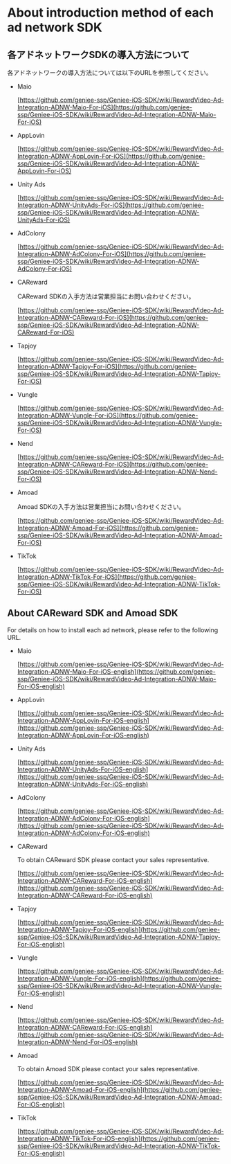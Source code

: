 # About introduction method of each ad network SDK


## 各アドネットワークSDKの導入方法について

各アドネットワークの導入方法については以下のURLを参照してください。

- Maio

	[https://github.com/geniee-ssp/Geniee-iOS-SDK/wiki/RewardVideo-Ad-Integration-ADNW-Maio-For-iOS](https://github.com/geniee-ssp/Geniee-iOS-SDK/wiki/RewardVideo-Ad-Integration-ADNW-Maio-For-iOS)

- AppLovin

	[https://github.com/geniee-ssp/Geniee-iOS-SDK/wiki/RewardVideo-Ad-Integration-ADNW-AppLovin-For-iOS](https://github.com/geniee-ssp/Geniee-iOS-SDK/wiki/RewardVideo-Ad-Integration-ADNW-AppLovin-For-iOS)


- Unity Ads

	[https://github.com/geniee-ssp/Geniee-iOS-SDK/wiki/RewardVideo-Ad-Integration-ADNW-UnityAds-For-iOS](https://github.com/geniee-ssp/Geniee-iOS-SDK/wiki/RewardVideo-Ad-Integration-ADNW-UnityAds-For-iOS)

- AdColony
	
	[https://github.com/geniee-ssp/Geniee-iOS-SDK/wiki/RewardVideo-Ad-Integration-ADNW-AdColony-For-iOS](https://github.com/geniee-ssp/Geniee-iOS-SDK/wiki/RewardVideo-Ad-Integration-ADNW-AdColony-For-iOS)


- CAReward

	CAReward SDKの入手方法は営業担当にお問い合わせください。
	
	[https://github.com/geniee-ssp/Geniee-iOS-SDK/wiki/RewardVideo-Ad-Integration-ADNW-CAReward-For-iOS](https://github.com/geniee-ssp/Geniee-iOS-SDK/wiki/RewardVideo-Ad-Integration-ADNW-CAReward-For-iOS)

- Tapjoy

	[https://github.com/geniee-ssp/Geniee-iOS-SDK/wiki/RewardVideo-Ad-Integration-ADNW-Tapjoy-For-iOS](https://github.com/geniee-ssp/Geniee-iOS-SDK/wiki/RewardVideo-Ad-Integration-ADNW-Tapjoy-For-iOS)

- Vungle

	[https://github.com/geniee-ssp/Geniee-iOS-SDK/wiki/RewardVideo-Ad-Integration-ADNW-Vungle-For-iOS](https://github.com/geniee-ssp/Geniee-iOS-SDK/wiki/RewardVideo-Ad-Integration-ADNW-Vungle-For-iOS)


- Nend

	[https://github.com/geniee-ssp/Geniee-iOS-SDK/wiki/RewardVideo-Ad-Integration-ADNW-CAReward-For-iOS](https://github.com/geniee-ssp/Geniee-iOS-SDK/wiki/RewardVideo-Ad-Integration-ADNW-Nend-For-iOS)

- Amoad

	Amoad SDKの入手方法は営業担当にお問い合わせください。
	
	[https://github.com/geniee-ssp/Geniee-iOS-SDK/wiki/RewardVideo-Ad-Integration-ADNW-Amoad-For-iOS](https://github.com/geniee-ssp/Geniee-iOS-SDK/wiki/RewardVideo-Ad-Integration-ADNW-Amoad-For-iOS)
	
- TikTok

	[https://github.com/geniee-ssp/Geniee-iOS-SDK/wiki/RewardVideo-Ad-Integration-ADNW-TikTok-For-iOS](https://github.com/geniee-ssp/Geniee-iOS-SDK/wiki/RewardVideo-Ad-Integration-ADNW-TikTok-For-iOS)

## About CAReward SDK and Amoad SDK

For details on how to install each ad network, please refer to the following URL.

- Maio

	[https://github.com/geniee-ssp/Geniee-iOS-SDK/wiki/RewardVideo-Ad-Integration-ADNW-Maio-For-iOS-english](https://github.com/geniee-ssp/Geniee-iOS-SDK/wiki/RewardVideo-Ad-Integration-ADNW-Maio-For-iOS-english)

- AppLovin

	[https://github.com/geniee-ssp/Geniee-iOS-SDK/wiki/RewardVideo-Ad-Integration-ADNW-AppLovin-For-iOS-english](https://github.com/geniee-ssp/Geniee-iOS-SDK/wiki/RewardVideo-Ad-Integration-ADNW-AppLovin-For-iOS-english)


- Unity Ads

	[https://github.com/geniee-ssp/Geniee-iOS-SDK/wiki/RewardVideo-Ad-Integration-ADNW-UnityAds-For-iOS-english](https://github.com/geniee-ssp/Geniee-iOS-SDK/wiki/RewardVideo-Ad-Integration-ADNW-UnityAds-For-iOS-english)

- AdColony
	
	[https://github.com/geniee-ssp/Geniee-iOS-SDK/wiki/RewardVideo-Ad-Integration-ADNW-AdColony-For-iOS-english](https://github.com/geniee-ssp/Geniee-iOS-SDK/wiki/RewardVideo-Ad-Integration-ADNW-AdColony-For-iOS-english)


- CAReward

	To obtain CAReward SDK please contact your sales representative.
	
	[https://github.com/geniee-ssp/Geniee-iOS-SDK/wiki/RewardVideo-Ad-Integration-ADNW-CAReward-For-iOS-english](https://github.com/geniee-ssp/Geniee-iOS-SDK/wiki/RewardVideo-Ad-Integration-ADNW-CAReward-For-iOS-english)

- Tapjoy

	[https://github.com/geniee-ssp/Geniee-iOS-SDK/wiki/RewardVideo-Ad-Integration-ADNW-Tapjoy-For-iOS-english](https://github.com/geniee-ssp/Geniee-iOS-SDK/wiki/RewardVideo-Ad-Integration-ADNW-Tapjoy-For-iOS-english)

- Vungle

	[https://github.com/geniee-ssp/Geniee-iOS-SDK/wiki/RewardVideo-Ad-Integration-ADNW-Vungle-For-iOS-english](https://github.com/geniee-ssp/Geniee-iOS-SDK/wiki/RewardVideo-Ad-Integration-ADNW-Vungle-For-iOS-english)


- Nend

	[https://github.com/geniee-ssp/Geniee-iOS-SDK/wiki/RewardVideo-Ad-Integration-ADNW-CAReward-For-iOS-english](https://github.com/geniee-ssp/Geniee-iOS-SDK/wiki/RewardVideo-Ad-Integration-ADNW-Nend-For-iOS-english)

- Amoad

	To obtain Amoad SDK please contact your sales representative.
	
	[https://github.com/geniee-ssp/Geniee-iOS-SDK/wiki/RewardVideo-Ad-Integration-ADNW-Amoad-For-iOS-english](https://github.com/geniee-ssp/Geniee-iOS-SDK/wiki/RewardVideo-Ad-Integration-ADNW-Amoad-For-iOS-english)

- TikTok

	[https://github.com/geniee-ssp/Geniee-iOS-SDK/wiki/RewardVideo-Ad-Integration-ADNW-TikTok-For-iOS-english](https://github.com/geniee-ssp/Geniee-iOS-SDK/wiki/RewardVideo-Ad-Integration-ADNW-TikTok-For-iOS-english)
